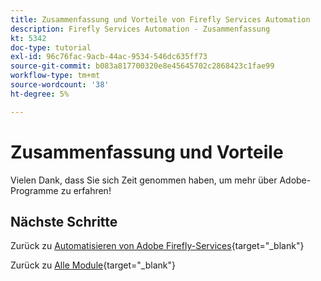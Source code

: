 ```yaml
---
title: Zusammenfassung und Vorteile von Firefly Services Automation
description: Firefly Services Automation - Zusammenfassung
kt: 5342
doc-type: tutorial
exl-id: 96c76fac-9acb-44ac-9534-546dc635ff73
source-git-commit: b083a817700320e8e45645702c2868423c1fae99
workflow-type: tm+mt
source-wordcount: '38'
ht-degree: 5%

---
```


# Zusammenfassung und Vorteile

Vielen Dank, dass Sie sich Zeit genommen haben, um mehr über Adobe-Programme zu erfahren!

## Nächste Schritte

Zurück zu [Automatisieren von Adobe Firefly-Services](./automation.md){target="_blank"}

Zurück zu [Alle Module](./../../../overview.md){target="_blank"}

